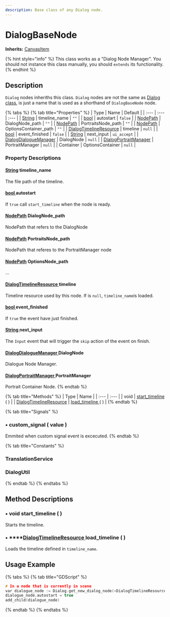 ```yaml
---
description: Base class of any Dialog node.
---
```


# DialogBaseNode

**Inherits:** [CanvasItem](https://docs.godotengine.org/en/stable/classes/class_canvasitem.html)

{% hint style="info" %}
This class works as a "Dialog Node Manager". You should not instance this class manually, you should `extends` its functionality.
{% endhint %}

## Description

`Dialog` nodes inheriths this class. `Dialog` nodes are not the same as [Dialog class](class_dialog.md), is just a name that is used as a shorthand of `DialogBaseNode` node.

{% tabs %}
{% tab title="Properties" %}
| Type | Name | Default |
| :--- | :--- | :--- |
| [String](https://docs.godotengine.org/es/stable/classes/class_string.html) | timeline\_name | `""` |
| [bool](https://docs.godotengine.org/es/stable/classes/class_bool.html) | autostart | `false` |
| [NodePath](https://docs.godotengine.org/es/stable/classes/class_nodepath.html) | DialogNode\_path | `""` |
| [NodePath](https://docs.godotengine.org/es/stable/classes/class_nodepath.html) | PortraitsNode\_path | `""` |
| [NodePath](https://docs.godotengine.org/es/stable/classes/class_nodepath.html) | OptionsContainer\_path | `""` |
| [DialogTimelineResource](../resource-class/class_dialog-timeline-resource.md) | timeline | `null` |
| [bool](https://docs.godotengine.org/es/stable/classes/class_bool.html) | event\_finished | `false` |
| [String](https://docs.godotengine.org/es/stable/classes/class_string.html) | next\_input | `ui_accept` |
| [DialogDialogueManager](class_dialog-dialogue-node.md) | DialogNode | `null` |
| [DialogPortraitManager](class_dialog-portrait-manager.md) | PortraitManager | `null` |
| Container | OptionsContainer | `null` |

### Property Descriptions

#### [String](https://docs.godotengine.org/es/stable/classes/class_string.html) timeline\_name

The file path of the timeline.

#### [bool ](https://docs.godotengine.org/es/stable/classes/class_bool.html)autostart

If `true` call  `start_timeline` when the node is ready.

#### [NodePath](https://docs.godotengine.org/es/stable/classes/class_nodepath.html) DialogNode\_path

NodePath that refers to the DialogNode

#### [NodePath](https://docs.godotengine.org/es/stable/classes/class_nodepath.html) PortraitsNode\_path

NodePath that referes to the PortraitManager node

#### [NodePath](https://docs.godotengine.org/es/stable/classes/class_nodepath.html) OptionsNode\_path

...

#### [DialogTimelineResource ](../resource-class/class_dialog-timeline-resource.md)timeline

Timeline resource used by this node. If is `null`, `timeline_name`is loaded.

#### [bool ](https://docs.godotengine.org/es/stable/classes/class_bool.html)event\_finished

If `true` the event have just finished.

#### [String ](https://docs.godotengine.org/es/stable/classes/class_string.html)next\_input

The `Input` event that will trigger the `skip` action of the event on finish.

#### [DialogDialogueManager ](class_dialog-dialogue-node.md)DialogNode

Dialogue Node Manager.

#### [DialogPortraitManager ](class_dialog-portrait-manager.md)PortraitManager

Portrait Container Node.
{% endtab %}

{% tab title="Methods" %}
| Type | Name |
| :--- | :--- |
| void | [start\_timeline ](class_dialog-base-node.md#void-start_timeline)\( \) |
| [DialogTimelineResource](../resource-class/class_dialog-timeline-resource.md) | [load\_timeline ](class_dialog-base-node.md#dialogtimelineresource-load_timeline)\( \) |
{% endtab %}

{% tab title="Signals" %}
### • custom\_signal \( value \)

Emmited when custom signal event is excecuted.
{% endtab %}

{% tab title="Constants" %}
### TranslationService

### DialogUtil
{% endtab %}
{% endtabs %}

## **Method Descriptions**

### •  **void start\_timeline \( \)**

Starts the timeline.

### •  ****[**DialogTimelineResource** ](../resource-class/class_dialog-timeline-resource.md)**load\_timeline \( \)**

Loads the timeline defined in `timeline_name`.

## Usage Example

{% tabs %}
{% tab title="GDScript" %}
```cpp
# In a node that is currently in scene
var dialogue_node := Dialog.get_new_dialog_node(<DialogTimelineResource>)
dialogue_node.autostart = true
add_child(dialogue_node)

```
{% endtab %}
{% endtabs %}

